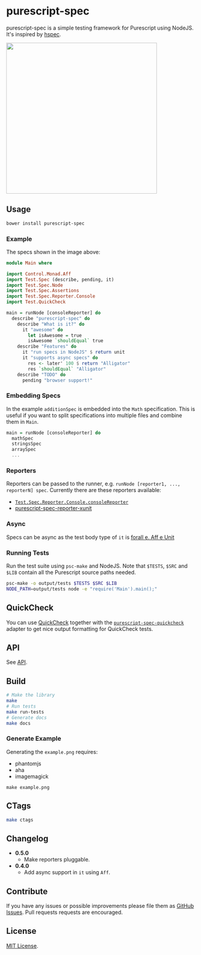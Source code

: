 # purescript-spec

purescript-spec is a simple testing framework for Purescript using NodeJS. It's
inspired by [hspec](http://hspec.github.io/).

<img src="https://raw.githubusercontent.com/owickstrom/purescript-spec/master/example.png" width="400" />

## Usage

```bash
bower install purescript-spec
```

### Example

The specs shown in the image above:

```purescript
module Main where

import Control.Monad.Aff
import Test.Spec (describe, pending, it)
import Test.Spec.Node
import Test.Spec.Assertions
import Test.Spec.Reporter.Console
import Test.QuickCheck

main = runNode [consoleReporter] do
  describe "purescript-spec" do
    describe "What is it?" do
      it "awesome" do
        let isAwesome = true
        isAwesome `shouldEqual` true
    describe "Features" do
      it "run specs in NodeJS" $ return unit
      it "supports async specs" do
        res <- later' 100 $ return "Alligator"
        res `shouldEqual` "Alligator"
    describe "TODO" do
      pending "browser support!"
```

### Embedding Specs

In the example `additionSpec` is embedded into the `Math` specification. This
is useful if you want to split specifications into multiple files and combine
them in `Main`.

```purescript
main = runNode [consoleReporter] do
  mathSpec
  stringsSpec
  arraySpec
  ...
```

### Reporters

Reporters can be passed to the runner, e.g. `runNode [reporter1, ..., reporterN]
spec`. Currently there are these reporters available:

* [`Test.Spec.Reporter.Console.consoleReporter`](API.md#consolereporter)
* [purescript-spec-reporter-xunit](https://github.com/owickstrom/purescript-spec-reporter-xunit)

### Async

Specs can be async as the test body type of `it` is
[forall e. Aff e Unit](https://github.com/slamdata/purescript-aff)

### Running Tests

Run the test suite using `psc-make` and NodeJS. Note that `$TESTS`, `$SRC`
and `$LIB` contain all the Purescript source paths needed.

```bash
psc-make -o output/tests $TESTS $SRC $LIB
NODE_PATH=output/tests node -e "require('Main').main();"
```

## QuickCheck

You can use [QuickCheck](https://github.com/purescript/purescript-quickcheck)
together with the [`purescript-spec-quickcheck`](https://github.com/owickstrom/purescript-spec-quickcheck)
adapter to get nice output formatting for QuickCheck tests.

## API

See [API](API.md).

## Build

```bash
# Make the library
make
# Run tests
make run-tests
# Generate docs
make docs
```

### Generate Example

Generating the `example.png` requires:

* phantomjs
* aha
* imagemagick

```
make example.png
```

## CTags

```bash
make ctags
```

## Changelog

* **0.5.0**
  * Make reporters pluggable.
* **0.4.0**
  * Add async support in `it` using `Aff`.

## Contribute

If you have any issues or possible improvements please file them as
[GitHub Issues](https://github.com/owickstrom/purescript-spec/issues). Pull
requests requests are encouraged.

## License

[MIT License](LICENSE.md).
